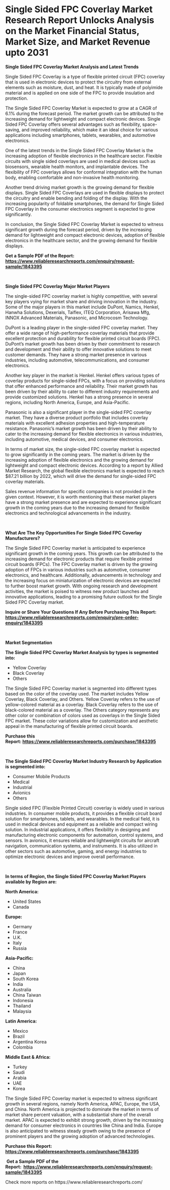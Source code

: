 <p><h1>Single Sided FPC Coverlay Market Research Report Unlocks Analysis on the Market Financial Status, Market Size, and Market Revenue upto 2031</h1></p><p><strong>Single Sided FPC Coverlay Market Analysis and Latest Trends</strong></p>
<p><p>Single Sided FPC Coverlay is a type of flexible printed circuit (FPC) coverlay that is used in electronic devices to protect the circuitry from external elements such as moisture, dust, and heat. It is typically made of polyimide material and is applied on one side of the FPC to provide insulation and protection.</p><p>The Single Sided FPC Coverlay Market is expected to grow at a CAGR of 6.1% during the forecast period. The market growth can be attributed to the increasing demand for lightweight and compact electronic devices. Single Sided FPC Coverlay offers several advantages such as flexibility, space-saving, and improved reliability, which make it an ideal choice for various applications including smartphones, tablets, wearables, and automotive electronics.</p><p>One of the latest trends in the Single Sided FPC Coverlay Market is the increasing adoption of flexible electronics in the healthcare sector. Flexible circuits with single sided coverlays are used in medical devices such as biosensors, wearable health monitors, and implantable devices. The flexibility of FPC coverlays allows for conformal integration with the human body, enabling comfortable and non-invasive health monitoring.</p><p>Another trend driving market growth is the growing demand for flexible displays. Single Sided FPC Coverlays are used in flexible displays to protect the circuitry and enable bending and folding of the display. With the increasing popularity of foldable smartphones, the demand for Single Sided FPC Coverlay in the consumer electronics segment is expected to grow significantly.</p><p>In conclusion, the Single Sided FPC Coverlay Market is expected to witness significant growth during the forecast period, driven by the increasing demand for lightweight and compact electronic devices, adoption of flexible electronics in the healthcare sector, and the growing demand for flexible displays.</p></p>
<p><strong>Get a Sample PDF of the Report:&nbsp; <a href="https://www.reliableresearchreports.com/enquiry/request-sample/1843395">https://www.reliableresearchreports.com/enquiry/request-sample/1843395</a></strong></p>
<p>&nbsp;</p>
<p><strong>Single Sided FPC Coverlay Major Market Players</strong></p>
<p><p>The single-sided FPC coverlay market is highly competitive, with several key players vying for market share and driving innovation in the industry. Some of the major players in this market include DuPont, Namics, Henkel, Hanwha Solutions, Dexerials, Taiflex, ITEQ Corporation, Arisawa Mfg, INNOX Advanced Materials, Panasonic, and Microcosm Technology.</p><p>DuPont is a leading player in the single-sided FPC coverlay market. They offer a wide range of high-performance coverlay materials that provide excellent protection and durability for flexible printed circuit boards (FPC). DuPont’s market growth has been driven by their commitment to research and development and their ability to offer innovative solutions to meet customer demands. They have a strong market presence in various industries, including automotive, telecommunications, and consumer electronics.</p><p>Another key player in the market is Henkel. Henkel offers various types of coverlay products for single-sided FPCs, with a focus on providing solutions that offer enhanced performance and reliability. Their market growth has been driven by their ability to cater to different industry requirements and provide customized solutions. Henkel has a strong presence in several regions, including North America, Europe, and Asia-Pacific.</p><p>Panasonic is also a significant player in the single-sided FPC coverlay market. They have a diverse product portfolio that includes coverlay materials with excellent adhesion properties and high-temperature resistance. Panasonic’s market growth has been driven by their ability to cater to the increasing demand for flexible electronics in various industries, including automotive, medical devices, and consumer electronics.</p><p>In terms of market size, the single-sided FPC coverlay market is expected to grow significantly in the coming years. The market is driven by the increasing adoption of flexible electronics and the growing demand for lightweight and compact electronic devices. According to a report by Allied Market Research, the global flexible electronics market is expected to reach $87.21 billion by 2022, which will drive the demand for single-sided FPC coverlay materials.</p><p>Sales revenue information for specific companies is not provided in the given context. However, it is worth mentioning that these market players have a strong market presence and are expected to experience significant growth in the coming years due to the increasing demand for flexible electronics and technological advancements in the industry.</p></p>
<p>&nbsp;</p>
<p><strong>What Are The Key Opportunities For Single Sided FPC Coverlay Manufacturers?</strong></p>
<p><p>The Single Sided FPC Coverlay market is anticipated to experience significant growth in the coming years. This growth can be attributed to the increasing demand for electronic products that require flexible printed circuit boards (FPCs). The FPC Coverlay market is driven by the growing adoption of FPCs in various industries such as automotive, consumer electronics, and healthcare. Additionally, advancements in technology and the increasing focus on miniaturization of electronic devices are expected to further boost market growth. With ongoing research and development activities, the market is poised to witness new product launches and innovative applications, leading to a promising future outlook for the Single Sided FPC Coverlay market.</p></p>
<p><strong>Inquire or Share Your Questions If Any Before Purchasing This Report: <a href="https://www.reliableresearchreports.com/enquiry/pre-order-enquiry/1843395">https://www.reliableresearchreports.com/enquiry/pre-order-enquiry/1843395</a></strong></p>
<p>&nbsp;</p>
<p><strong>Market Segmentation</strong></p>
<p><strong>The Single Sided FPC Coverlay Market Analysis by types is segmented into:</strong></p>
<p><ul><li>Yellow Coverlay</li><li>Black Coverlay</li><li>Others</li></ul></p>
<p><p>The Single Sided FPC Coverlay market is segmented into different types based on the color of the coverlay used. The market includes Yellow Coverlay, Black Coverlay, and Others. Yellow Coverlay refers to the use of yellow-colored material as a coverlay. Black Coverlay refers to the use of black-colored material as a coverlay. The Others category represents any other color or combination of colors used as coverlays in the Single Sided FPC market. These color variations allow for customization and aesthetic appeal in the manufacturing of flexible printed circuit boards.</p></p>
<p><strong>Purchase this Report:&nbsp;<a href="https://www.reliableresearchreports.com/purchase/1843395">https://www.reliableresearchreports.com/purchase/1843395</a></strong></p>
<p>&nbsp;</p>
<p><strong>The Single Sided FPC Coverlay Market Industry Research by Application is segmented into:</strong></p>
<p><ul><li>Consumer Mobile Products</li><li>Medical</li><li>Industrial</li><li>Avionics</li><li>Others</li></ul></p>
<p><p>Single sided FPC (Flexible Printed Circuit) coverlay is widely used in various industries. In consumer mobile products, it provides a flexible circuit board solution for smartphones, tablets, and wearables. In the medical field, it is used in medical devices and equipment as a reliable and compact wiring solution. In industrial applications, it offers flexibility in designing and manufacturing electronic components for automation, control systems, and sensors. In avionics, it ensures reliable and lightweight circuits for aircraft navigation, communication systems, and instruments. It is also utilized in other sectors such as automotive, gaming, and energy industries to optimize electronic devices and improve overall performance.</p></p>
<p>&nbsp;</p>
<p><strong>In terms of Region, the Single Sided FPC Coverlay Market Players available by Region are:</strong></p>
<p>
    <p> <strong> North America: </strong>
        <ul>
            <li>United States</li>
            <li>Canada</li>
        </ul>
        </p> 
    <p> <strong> Europe: </strong>
        <ul>
            <li>Germany</li>
            <li>France</li>
            <li>U.K.</li>
            <li>Italy</li>
            <li>Russia</li>
        </ul>
        </p> 
    <p> <strong> Asia-Pacific: </strong>
        <ul>
            <li>China</li>
            <li>Japan</li>
            <li>South Korea</li>
            <li>India</li>
            <li>Australia</li>
            <li>China Taiwan</li>
            <li>Indonesia</li>
            <li>Thailand</li>
            <li>Malaysia</li>
        </ul>
        </p> 
    <p> <strong> Latin America: </strong>
        <ul>
            <li>Mexico</li>
            <li>Brazil</li>
            <li>Argentina Korea</li>
            <li>Colombia</li>
        </ul>
        </p> 
    <p> <strong> Middle East & Africa: </strong>
        <ul>
            <li>Turkey</li>
            <li>Saudi</li>
            <li>Arabia</li>
            <li>UAE</li>
            <li>Korea</li>
        </ul>
    </p>
    </p>
<p><p>The Single Sided FPC Coverlay market is expected to witness significant growth in several regions, namely North America, APAC, Europe, the USA, and China. North America is projected to dominate the market in terms of market share percent valuation, with a substantial share of the overall market. APAC is expected to exhibit strong growth, driven by the increasing demand for consumer electronics in countries like China and India. Europe is also anticipated to witness steady growth owing to the presence of prominent players and the growing adoption of advanced technologies.</p></p>
<p><strong>Purchase this Report: <a href="https://www.reliableresearchreports.com/purchase/1843395">https://www.reliableresearchreports.com/purchase/1843395</a></strong></p>
<p>&nbsp;<strong>Get a Sample PDF of the Report:&nbsp;&nbsp;<a href="https://www.reliableresearchreports.com/enquiry/request-sample/1843395">https://www.reliableresearchreports.com/enquiry/request-sample/1843395</a></strong></p>
<p><strong></strong></p>
<p>Check more reports on https://www.reliableresearchreports.com/</p>
